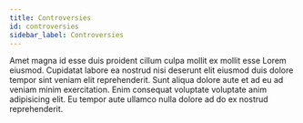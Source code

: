 ```yaml
---
title: Controversies
id: controversies
sidebar_label: Controversies
---
```


Amet magna id esse duis proident cillum culpa mollit ex mollit esse Lorem eiusmod. Cupidatat labore ea nostrud nisi deserunt elit eiusmod duis dolore tempor sint veniam elit reprehenderit. Sunt aliqua dolore aute et ad eu ad veniam minim exercitation. Enim consequat voluptate voluptate anim adipisicing elit. Eu tempor aute ullamco nulla dolore ad do ex nostrud reprehenderit.

